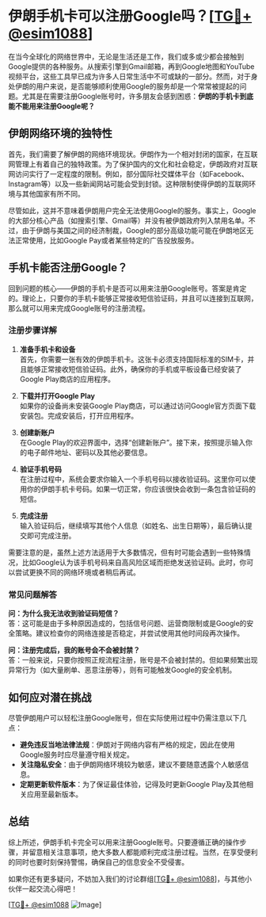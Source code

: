 # 伊朗手机卡可以注册Google吗？[[TG💪+ @esim1088](https://t.me/s/esim1088)]

在当今全球化的网络世界中，无论是生活还是工作，我们或多或少都会接触到Google提供的各种服务。从搜索引擎到Gmail邮箱，再到Google地图和YouTube视频平台，这些工具早已成为许多人日常生活中不可或缺的一部分。然而，对于身处伊朗的用户来说，是否能够顺利使用Google的服务却是一个常常被提起的问题。尤其是在需要注册Google账号时，许多朋友会感到困惑：**伊朗的手机卡到底能不能用来注册Google呢？**

## 伊朗网络环境的独特性

首先，我们需要了解伊朗的网络环境现状。伊朗作为一个相对封闭的国家，在互联网管理上有着自己的独特政策。为了保护国内的文化和社会稳定，伊朗政府对互联网访问实行了一定程度的限制。例如，部分国际社交媒体平台（如Facebook、Instagram等）以及一些新闻网站可能会受到封锁。这种限制使得伊朗的互联网环境与其他国家有所不同。

尽管如此，这并不意味着伊朗用户完全无法使用Google的服务。事实上，Google的大部分核心产品（如搜索引擎、Gmail等）并没有被伊朗政府列入禁用名单。不过，由于伊朗与美国之间的经济制裁，Google的部分高级功能可能在伊朗地区无法正常使用，比如Google Pay或者某些特定的广告投放服务。

## 手机卡能否注册Google？

回到问题的核心——伊朗的手机卡是否可以用来注册Google账号。答案是肯定的。理论上，只要你的手机卡能够正常接收短信验证码，并且可以连接到互联网，那么就可以用来完成Google账号的注册流程。

### 注册步骤详解

1. **准备手机卡和设备**  
   首先，你需要一张有效的伊朗手机卡。这张卡必须支持国际标准的SIM卡，并且能够正常接收短信验证码。此外，确保你的手机或平板设备已经安装了Google Play商店的应用程序。

2. **下载并打开Google Play**  
   如果你的设备尚未安装Google Play商店，可以通过访问Google官方页面下载安装包。完成安装后，打开应用程序。

3. **创建新账户**  
   在Google Play的欢迎界面中，选择“创建新账户”。接下来，按照提示输入你的电子邮件地址、密码以及其他必要信息。

4. **验证手机号码**  
   在注册过程中，系统会要求你输入一个手机号码以接收验证码。这里你可以使用你的伊朗手机卡号码。如果一切正常，你应该很快会收到一条包含验证码的短信。

5. **完成注册**  
   输入验证码后，继续填写其他个人信息（如姓名、出生日期等），最后确认提交即可完成注册。

需要注意的是，虽然上述方法适用于大多数情况，但有时可能会遇到一些特殊情况，比如Google认为该手机号码来自高风险区域而拒绝发送验证码。此时，你可以尝试更换不同的网络环境或者稍后再试。

### 常见问题解答

**问：为什么我无法收到验证码短信？**  
答：这可能是由于多种原因造成的，包括信号问题、运营商限制或是Google的安全策略。建议检查你的网络连接是否稳定，并尝试使用其他时间段再次操作。

**问：注册完成后，我的账号会不会被封禁？**  
答：一般来说，只要你按照正规流程注册，账号是不会被封禁的。但如果频繁出现异常行为（如大量刷单、恶意注册等），则有可能触发Google的安全机制。

## 如何应对潜在挑战

尽管伊朗用户可以轻松注册Google账号，但在实际使用过程中仍需注意以下几点：

- **避免违反当地法律法规**：伊朗对于网络内容有严格的规定，因此在使用Google服务时应尽量遵守相关规定。
- **关注隐私安全**：由于伊朗网络环境较为敏感，建议不要随意透露个人敏感信息。
- **定期更新软件版本**：为了保证最佳体验，记得及时更新Google Play及其他相关应用至最新版本。

## 总结

综上所述，伊朗手机卡完全可以用来注册Google账号。只要遵循正确的操作步骤，并留意相关注意事项，绝大多数人都能顺利完成注册过程。当然，在享受便利的同时也要时刻保持警惕，确保自己的信息安全不受侵害。

如果你还有更多疑问，不妨加入我们的讨论群组[[TG💪+ @esim1088](https://t.me/s/esim1088)]，与其他小伙伴一起交流心得吧！

[[TG💪+ @esim1088](https://t.me/s/esim1088) ![Image](https://i.postimg.cc/4NQfJmqS/Snipaste-2025-05-13-00-14-12.png)]